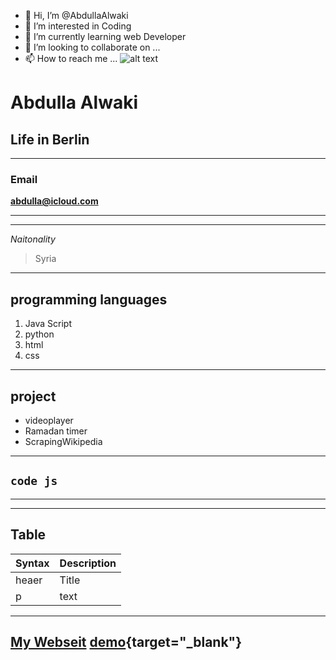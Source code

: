 - 👋 Hi, I’m @AbdullaAlwaki
- 👀 I’m interested in Coding
- 🌱 I’m currently learning web Developer 
- 💞️ I’m looking to collaborate on ...
- 📫 How to reach me ...
![alt text](../../Downloads/image.jpg)

# Abdulla Alwaki

## Life in Berlin

---

### Email

**abdulla@icloud.com**

---

---

_Naitonality_

> Syria

---

## programming languages

1. Java Script
2. python
3. html
4. css

---

## project

- videoplayer
- Ramadan timer
- ScrapingWikipedia

---

## `code js`

---


---

## Table

| Syntax | Description |
| ------ | ----------- |
| heaer  | Title       |
| p      | text        |

---
[My Webseit](https://abdullaalwaki.github.io/AbdullaAlwaki/)
[demo](https://example.com){target="_blank"}
---

